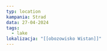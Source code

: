 ```yaml
---
typ: location
kampania: Strad
data: 27-04-2024
tags:
  - lake
lokalizacja: "[[obozowisko Wistan]]"
---
```

